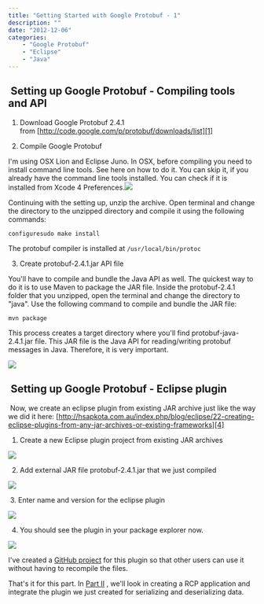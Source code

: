 ```yaml
---
title: "Getting Started with Google Protobuf - 1"
description: ""
date: "2012-12-06"
categories:
    - "Google Protobuf"
    - "Eclipse"
    - "Java"
---
```


##  Setting up Google Protobuf - Compiling tools and API ##


1. Download Google Protobuf 2.4.1 from [http://code.google.com/p/protobuf/downloads/list][1]


2. Compile Google Protobuf


I'm using OSX Lion and Eclipse Juno. In OSX, before compiling you need to install command line tools. See here on how to do it. You can skip it, if you already have the command line tools installed. You can check if it is installed from Xcode 4 Preferences.![][2]


Continuing with the setting up, unzip the archive. Open terminal and change the directory to the unzipped directory and compile it using the following commands:


`configuresudo make install`


The protobuf compiler is installed at `/usr/local/bin/protoc`


3. Create protobuf-2.4.1.jar API file


You'll have to compile and bundle the Java API as well. The quickest way to do it is to use Maven to package the JAR file. Inside the protobuf-2.4.1 folder that you unzipped, open the terminal and change the directory to "java". Use the following command to compile and bundle the JAR file:


`mvn package`


This process creates a target directory where you'll find protobuf-java-2.4.1.jar file. This JAR file is the Java API for reading/writing protobuf messages in Java. Therefore, it is very important.


![][3]


##  Setting up Google Protobuf - Eclipse plugin ##


 Now, we create an eclipse plugin from existing JAR archive just like the way we did it here: [http://hsapkota.com.au/index.php/blog/eclipse/22-creating-eclipse-plugins-from-any-jar-archives-or-existing-frameworks][4]


1. Create a new Eclipse plugin project from existing JAR archives


![][5]


2. Add external JAR file protobuf-2.4.1.jar that we just compiled


![][6]


 3. Enter name and version for the eclipse plugin


![][7]


4. You should see the plugin in your package explorer now.


![][8]


I've created a [GitHub project][9]  for this plugin so that other users can use it without having to recompile the files.


That's it for this part. In [Part II][10] , we'll look in creating a RCP application and integrate the plugin we just created for serializing and deserializing data.


 




  [1]: http://code.google.com/p/protobuf/downloads/list
  [2]: images/23-img-005.png
  [3]: images/eclipse_blog/23-img-006.png
  [4]: index.php/blog/eclipse/22-creating-eclipse-plugins-from-any-jar-archives-or-existing-frameworks
  [5]: images/img001.png
  [6]: images/23-img-002.png
  [7]: images/23-img-001.png
  [8]: images/eclipse_blog/23-img-004.png
  [9]: https://github.com/hemantasapkota/google-protobuf-2.4.1
  [10]: index.php/blog/eclipse/25-getting-started-with-google-protobuf-in-eclipse-rcp-part-ii
